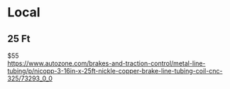 # Local
## 25 Ft
$55  
https://www.autozone.com/brakes-and-traction-control/metal-line-tubing/p/nicopp-3-16in-x-25ft-nickle-copper-brake-line-tubing-coil-cnc-325/73293_0_0
